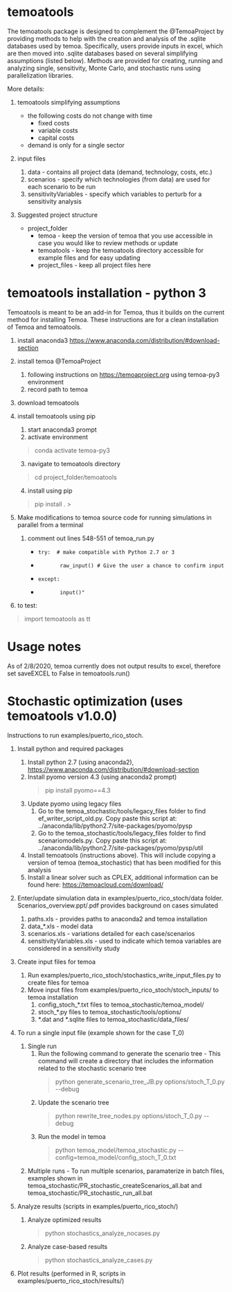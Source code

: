 # temoatools
The temoatools package is designed to complement the @TemoaProject by 
providing methods to help with the creation and analysis of the .sqlite databases used by temoa.
Specifically, users provide inputs in excel, which are then moved into .sqlite databases based 
on several simplifying assumptions (listed below). Methods are provided for creating, running and analyzing
single, sensitivity, Monte Carlo, and stochastic runs using parallelization libraries.

More details:
1) temoatools simplifying assumptions
    - the following costs do not change with time
        - fixed costs
        - variable costs
        - capital costs
    - demand is only for a single sector

2) input files
    1) data - contains all project data (demand, technology, costs, etc.)
    2) scenarios - specify which technologies (from data) are used for each scenario to be run
    3) sensitivityVariables - specify which variables to perturb for a sensitivity analysis
  
3) Suggested project structure
    - project_folder
        - temoa - keep the version of temoa that you use accessible in case you would like to review methods or update
        - temoatools - keep the temoatools directory accessible for example files and for easy updating
        - project_files - keep all project files here
          
# temoatools installation - python 3
Temoatools is meant to be an add-in for Temoa, thus it builds on the current method for installing Temoa. 
These instructions are for a clean installation of Temoa and temoatools.

1) install anaconda3 https://www.anaconda.com/distribution/#download-section

2) install temoa @TemoaProject
    1) following instructions on https://temoaproject.org using temoa-py3 environment
    2) record path to temoa

3) download temoatools

4) install temoatools using pip
    1) start anaconda3 prompt
    2) activate environment
    > conda activate temoa-py3
    3) navigate to temoatools directory
    > cd project_folder/temoatools
    4) install using pip
    >pip install .
                                                                                                                                                                                                                              >
5) Make modifications to temoa source code for running simulations in parallel from a terminal
    1) comment out lines 548-551 of temoa_run.py
        -     try:  # make compatible with Python 2.7 or 3
	    -            raw_input() # Give the user a chance to confirm input
	    -     except:
        -            input()"

6) to test:

> import temoatools as tt

# Usage notes
As of 2/8/2020, temoa currently does not output results to excel, therefore set saveEXCEL to False in temoatools.run()


# Stochastic optimization (uses temoatools v1.0.0)
Instructions to run examples/puerto_rico_stoch.

1) Install python and required packages
    1) Install python 2.7 (using anaconda2), https://www.anaconda.com/distribution/#download-section
    2) Install pyomo version 4.3 (using anaconda2 prompt)
        >pip install pyomo==4.3
    3) Update pyomo using legacy files
        1) Go to the temoa_stochastic/tools/legacy_files folder to find ef_writer_script_old.py. 
        Copy paste this script at: ../anaconda/lib/python2.7/site-packages/pyomo/pysp
        2) Go to the temoa_stochastic/tools/legacy_files folder to find scenariomodels.py.
        Copy paste this script at: ../anaconda/lib/python2.7/site-packages/pyomo/pysp/util 
    4) Install temoatools (instructions above). This will include copying a version of temoa (temoa_stochastic) that has been modified for this analysis
    5) Install a linear solver such as CPLEX, additional information can be found here: https://temoacloud.com/download/

2) Enter/update simulation data in examples/puerto_rico_stoch/data folder. Scenarios_overview.ppt/.pdf provides background on cases simulated
    1) paths.xls - provides paths to anaconda2 and temoa installation
    2) data_*.xls - model data
    2) scenarios.xls - variations detailed for each case/scenarios
    3) sensitivityVariables.xls - used to indicate which temoa variables are considered in a sensitivity study

3) Create input files for temoa
    1) Run examples/puerto_rico_stoch/stochastics_write_input_files.py to create files for temoa
    2) Move input files from examples/puerto_rico_stoch/stoch_inputs/ to temoa installation
        1) config_stoch_*.txt files to temoa_stochastic/temoa_model/
        2) stoch_*.py files to temoa_stochastic/tools/options/
        3) *.dat and *.sqlite files to temoa_stochastic/data_files/

4) To run a single input file (example shown for the case T_0)
    1) Single run
        1) Run the following command to generate the scenario tree - This command will create a directory that includes the information related to the stochastic scenario tree
            >python generate_scenario_tree_JB.py options/stoch_T_0.py --debug
        2) Update the scenario tree
            > python rewrite_tree_nodes.py options/stoch_T_0.py --debug
        3) Run the model in temoa
            > python temoa_model/temoa_stochastic.py --config=temoa_model/config_stoch_T_0.txt
    2) Multiple runs - To run multiple scenarios, paramaterize in batch files, examples shown in temoa_stochastic/PR_stochastic_createScenarios_all.bat and temoa_stochastic/PR_stochastic_run_all.bat

5) Analyze results (scripts in examples/puerto_rico_stoch/)
    1) Analyze optimized results
        > python stochastics_analyze_nocases.py
    2) Analyze case-based results
        > python stochastics_analyze_cases.py

6) Plot results (performed in R, scripts in examples/puerto_rico_stoch/results/)
                                                                                                                                                                                                                                                                                                                   